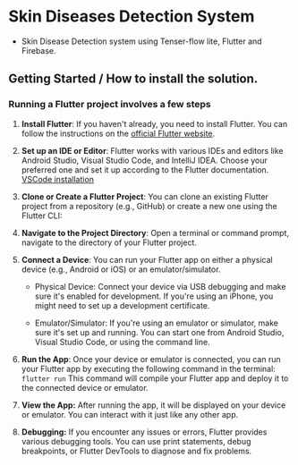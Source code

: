 # Skin Diseases Detection System

- Skin Disease Detection system using Tenser-flow lite, Flutter and Firebase.

## Getting Started / How to install the solution.
### Running a Flutter project involves a few steps
1. **Install Flutter**: If you haven't already, you need to install Flutter. You can follow the instructions on the [official Flutter website](https://docs.flutter.dev/get-started/install).
   
2. **Set up an IDE or Editor**: Flutter works with various IDEs and editors like Android Studio, Visual Studio Code, and IntelliJ IDEA. Choose your preferred one and set it up according to the Flutter documentation.
   [VSCode installation](https://docs.flutter.dev/get-started/install/macos/desktop?tab=vscode#use-vs-code-to-install-flutter)
   
3. **Clone or Create a Flutter Project**: You can clone an existing Flutter project from a repository (e.g., GitHub) or create a new one using the Flutter CLI:

4. **Navigate to the Project Directory**: Open a terminal or command prompt, navigate to the directory of your Flutter project.

5. **Connect a Device**: You can run your Flutter app on either a physical device (e.g., Android or iOS) or an emulator/simulator.

   * Physical Device: Connect your device via USB debugging and make sure it's enabled for development. If you're using an iPhone, you might need to set up a development certificate.

   * Emulator/Simulator: If you're using an emulator or simulator, make sure it's set up and running. You can start one from Android Studio, Visual Studio Code, or using the command line.

6. **Run the App**: Once your device or emulator is connected, you can run your Flutter app by executing the following command in the terminal:<br>
   ```flutter run```
  This command will compile your Flutter app and deploy it to the connected device or emulator.
   
7. **View the App:** After running the app, it will be displayed on your device or emulator. You can interact with it just like any other app.

8. **Debugging:** If you encounter any issues or errors, Flutter provides various debugging tools. You can use print statements, debug breakpoints, or Flutter DevTools to diagnose and fix problems.
